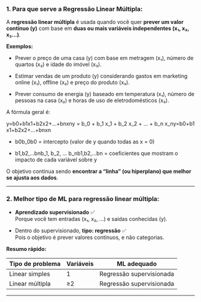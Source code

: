 ### 1. Para que serve a **Regressão Linear Múltipla**:

A **regressão linear múltipla** é usada quando você quer **prever um valor contínuo (y)** com base em **duas ou mais variáveis independentes (x₁, x₂, x₃...)**.

**Exemplos:**

- Prever o preço de uma casa (y) com base em metragem (x₁), número de quartos (x₂) e idade do imóvel (x₃).
    
- Estimar vendas de um produto (y) considerando gastos em marketing online (x₁), offline (x₂) e preço do produto (x₃).
    
- Prever consumo de energia (y) baseado em temperatura (x₁), número de pessoas na casa (x₂) e horas de uso de eletrodomésticos (x₃).
    

A fórmula geral é:

y=b0+b1x1+b2x2+...+bnxny = b_0 + b_1 x_1 + b_2 x_2 + ... + b_n x_ny=b0​+b1​x1​+b2​x2​+...+bn​xn​

- b0b_0b0​ = intercepto (valor de y quando todas as x = 0)
    
- b1,b2,...bnb_1, b_2, ... b_nb1​,b2​,...bn​ = coeficientes que mostram o impacto de cada variável sobre y
    

O objetivo continua sendo **encontrar a “linha” (ou hiperplano) que melhor se ajusta aos dados**.

---

### 2. Melhor tipo de **ML** para regressão linear múltipla:

- **Aprendizado supervisionado** ✅  
    Porque você tem entradas (x₁, x₂, …) e saídas conhecidas (y).
    
- Dentro do supervisionado, **tipo: regressão** ✅  
    Pois o objetivo é prever valores contínuos, e não categorias.
    

**Resumo rápido:**

|Tipo de problema|Variáveis|ML adequado|
|---|---|---|
|Linear simples|1|Regressão supervisionada|
|Linear múltipla|≥2|Regressão supervisionada|

---